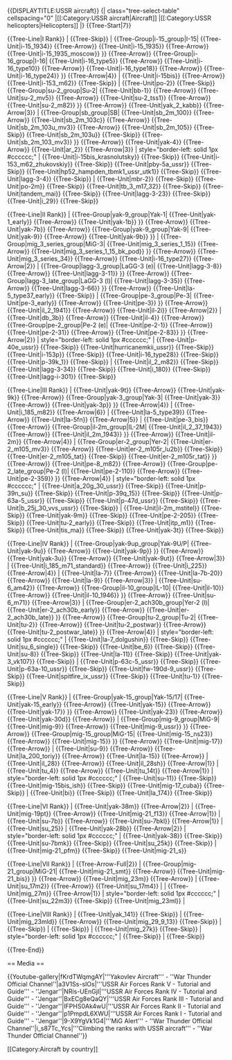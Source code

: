 {{DISPLAYTITLE:USSR aircraft}}
{| class="tree-select-table" cellspacing="0"
|[[:Category:USSR aircraft|Aircraft]]
|[[:Category:USSR helicopters|Helicopters]]
|}
{{Tree-Start|7}}

{{Tree-Line|I Rank}}
|
{{Tree-Skip}}
|
{{Tree-Group|i-15_group|I-15|
  {{Tree-Unit|i-15_1934}}
{{Tree-Arrow}}
{{Tree-Unit|i-15_1935}}
{{Tree-Arrow}}
{{Tree-Unit|i-15_1935_moscow}}
}}
{{Tree-Arrow}}
{{Tree-Group|i-16_group|I-16|
  {{Tree-Unit|i-16_type5}}
{{Tree-Arrow}}
{{Tree-Unit|i-16_type10}}
{{Tree-Arrow}}
{{Tree-Unit|i-16_type18}}
{{Tree-Arrow}}
{{Tree-Unit|i-16_type24}}
}}
{{Tree-Arrow|4}}
|
{{Tree-Unit|i-15bis}}
{{Tree-Arrow}}
{{Tree-Unit|i-153_m62}}
{{Tree-Skip}}
|
{{Tree-Unit|po-2}}
{{Tree-Skip}}
{{Tree-Group|su-2_group|Su-2|
  {{Tree-Unit|bb-1}}
{{Tree-Arrow}}
{{Tree-Unit|su-2_mv5}}
{{Tree-Arrow}}
{{Tree-Unit|su-2_tss1}}
{{Tree-Arrow}}
{{Tree-Unit|su-2_m82}}
}}
{{Tree-Arrow}}
{{Tree-Unit|yak_2_kabb}}
{{Tree-Arrow|3}}
|
{{Tree-Group|sb_group|SB|
  {{Tree-Unit|sb_2m_100}}
{{Tree-Arrow}}
{{Tree-Unit|sb_2m_103c}}
{{Tree-Arrow}}
{{Tree-Unit|sb_2m_103u_mv3}}
{{Tree-Arrow}}
{{Tree-Unit|sb_2m_105}}
{{Tree-Skip}}
{{Tree-Unit|sb_2m_103u}}
{{Tree-Skip}}
{{Tree-Unit|sb_2m_103_mv3}}
}}
{{Tree-Arrow}}
{{Tree-Unit|yak-4}}
{{Tree-Arrow}}
{{Tree-Unit|ar_2}}
{{Tree-Arrow|3}}
| style="border-left: solid 1px #cccccc;" |
{{Tree-Unit|i-15bis_krasnolutsky}}
{{Tree-Skip}}
{{Tree-Unit|i-153_m62_zhukovskiy}}
{{Tree-Skip}}
{{Tree-Unit|pby-5a_ussr}}
{{Tree-Skip}}
{{Tree-Unit|hp52_hampden_tbmk1_ussr_utk1}}
{{Tree-Skip}}
{{Tree-Unit|lagg-3-4}}
{{Tree-Skip}}
|
{{Tree-Unit|mbr-2}}
{{Tree-Skip}}
{{Tree-Unit|po-2m}}
{{Tree-Skip}}
{{Tree-Unit|tb_3_m17_32}}
{{Tree-Skip}}
{{Tree-Unit|tandem_mai}}
{{Tree-Skip}}
{{Tree-Unit|lagg-3-23}}
{{Tree-Skip}}
{{Tree-Unit|i_29}}
{{Tree-Skip}}

{{Tree-Line|II Rank}}
|
{{Tree-Group|yak-9_group|Yak-1|
  {{Tree-Unit|yak-1_early}}
{{Tree-Arrow}}
{{Tree-Unit|yak-1b}}
}}
{{Tree-Arrow}}
{{Tree-Unit|yak-7b}}
{{Tree-Arrow}}
{{Tree-Group|yak-9_group|Yak-9|
  {{Tree-Unit|yak-9}}
{{Tree-Arrow}}
{{Tree-Unit|yak-9b}}
}}
|
{{Tree-Group|mig_3_series_group|MiG-3|
  {{Tree-Unit|mig_3_series_1_15}}
{{Tree-Arrow}}
{{Tree-Unit|mig_3_series_1_15_bk_pod}}
}}
{{Tree-Arrow}}
{{Tree-Unit|mig_3_series_34}}
{{Tree-Arrow}}
{{Tree-Unit|i-16_type27}}
{{Tree-Arrow|2}}
|
{{Tree-Group|lagg-3_group|LaGG-3 (e)|
  {{Tree-Unit|lagg-3-8}}
{{Tree-Arrow}}
{{Tree-Unit|lagg-3-11}}
}}
{{Tree-Arrow}}
{{Tree-Group|lagg-3_late_group|LaGG-3 (l)|
  {{Tree-Unit|lagg-3-35}}
{{Tree-Arrow}}
{{Tree-Unit|lagg-3-66}}
}}
{{Tree-Arrow}}
{{Tree-Unit|la-5_type37_early}}
{{Tree-Skip}}
|
{{Tree-Group|pe-3_group|Pe-3|
  {{Tree-Unit|pe-3_early}}
{{Tree-Arrow}}
{{Tree-Unit|pe-3}}
}}
{{Tree-Arrow}}
{{Tree-Unit|il_2_1941}}
{{Tree-Arrow}}
{{Tree-Unit|il-2i}}
{{Tree-Arrow|2}}
|
{{Tree-Unit|db_3b}}
{{Tree-Arrow}}
{{Tree-Unit|il-4}}
{{Tree-Arrow}}
{{Tree-Group|pe-2_group|Pe-2 (e)|
  {{Tree-Unit|pe-2-1}}
{{Tree-Arrow}}
{{Tree-Unit|pe-2-31}}
{{Tree-Arrow}}
{{Tree-Unit|pe-2-83}}
}}
{{Tree-Arrow|2}}
| style="border-left: solid 1px #cccccc;" |
{{Tree-Unit|p-40e_ussr}}
{{Tree-Skip}}
{{Tree-Unit|hurricanemkii_ussr}}
{{Tree-Skip}}
{{Tree-Unit|i-153p}}
{{Tree-Skip}}
{{Tree-Unit|i-16_type28}}
{{Tree-Skip}}
{{Tree-Unit|p-39k_1}}
{{Tree-Skip}}
|
{{Tree-Unit|il_2_m82}}
{{Tree-Skip}}
{{Tree-Unit|lagg-3-34}}
{{Tree-Skip}}
{{Tree-Unit|i_180}}
{{Tree-Skip}}
{{Tree-Unit|lagg-i-301}}
{{Tree-Skip}}

{{Tree-Line|III Rank}}
|
{{Tree-Unit|yak-9t}}
{{Tree-Arrow}}
{{Tree-Unit|yak-9k}}
{{Tree-Arrow}}
{{Tree-Group|yak-3_group|Yak-3|
  {{Tree-Unit|yak-3}}
{{Tree-Arrow}}
{{Tree-Unit|yak-3p}}
}}
{{Tree-Arrow|4}}
|
{{Tree-Unit|i_185_m82}}
{{Tree-Arrow|6}}
|
{{Tree-Unit|la-5_type39}}
{{Tree-Arrow}}
{{Tree-Unit|la-5fn}}
{{Tree-Arrow|5}}
|
{{Tree-Unit|pe-3_bis}}
{{Tree-Arrow}}
{{Tree-Group|il-2m_group|IL-2M|
  {{Tree-Unit|il_2_37_1943}}
{{Tree-Arrow}}
{{Tree-Unit|il_2m_1943}}
}}
{{Tree-Arrow}}
{{Tree-Unit|il-2m}}
{{Tree-Arrow|4}}
|
{{Tree-Group|er-2_group|Yer-2|
  {{Tree-Unit|er-2_m105_mv3}}
{{Tree-Arrow}}
{{Tree-Unit|er-2_m105r_lu2b}}
{{Tree-Skip}}
{{Tree-Unit|er-2_m105_tat}}
{{Tree-Skip}}
{{Tree-Unit|er-2_m105r_tat}}
}}
{{Tree-Arrow}}
{{Tree-Unit|pe-8_m82}}
{{Tree-Arrow}}
{{Tree-Group|pe-2_late_group|Pe-2 (l)|
  {{Tree-Unit|pe-2-110}}
{{Tree-Arrow}}
{{Tree-Unit|pe-2-359}}
}}
{{Tree-Arrow|4}}
| style="border-left: solid 1px #cccccc;" |
{{Tree-Unit|a_20g_30_ussr}}
{{Tree-Skip}}
{{Tree-Unit|p-39n_su}}
{{Tree-Skip}}
{{Tree-Unit|p-39q_15}}
{{Tree-Skip}}
{{Tree-Unit|p-63a-5_ussr}}
{{Tree-Skip}}
{{Tree-Unit|p-47d_ussr}}
{{Tree-Skip}}
{{Tree-Unit|b_25j_30_vvs_ussr}}
{{Tree-Skip}}
|
{{Tree-Unit|il-2m_mstitel}}
{{Tree-Skip}}
{{Tree-Unit|yak-9m}}
{{Tree-Skip}}
{{Tree-Unit|pe-2-205}}
{{Tree-Skip}}
{{Tree-Unit|tu-2_early}}
{{Tree-Skip}}
{{Tree-Unit|itp_m1}}
{{Tree-Skip}}
{{Tree-Unit|tis_ma}}
{{Tree-Skip}}
{{Tree-Unit|yak-3t}}
{{Tree-Skip}}

{{Tree-Line|IV Rank}}
|
{{Tree-Group|yak-9up_group|Yak-9U/P|
  {{Tree-Unit|yak-9u}}
{{Tree-Arrow}}
{{Tree-Unit|yak-9p}}
}}
{{Tree-Arrow}}
{{Tree-Unit|yak-3u}}
{{Tree-Arrow}}
{{Tree-Unit|yak-9ut}}
{{Tree-Arrow|3}}
|
{{Tree-Unit|i_185_m71_standard}}
{{Tree-Arrow}}
{{Tree-Unit|i_225}}
{{Tree-Arrow|4}}
|
{{Tree-Unit|la-7}}
{{Tree-Arrow}}
{{Tree-Unit|la-7b-20}}
{{Tree-Arrow}}
{{Tree-Unit|la-9}}
{{Tree-Arrow|3}}
|
{{Tree-Unit|su-6_am42}}
{{Tree-Arrow}}
{{Tree-Group|il-10_group|IL-10|
  {{Tree-Unit|il-10}}
{{Tree-Arrow}}
{{Tree-Unit|il-10_1946}}
}}
{{Tree-Arrow}}
{{Tree-Unit|su-6_m71}}
{{Tree-Arrow|3}}
|
{{Tree-Group|er-2_ach30b_group|Yer-2 (l)|
  {{Tree-Unit|er-2_ach30b_early}}
{{Tree-Arrow}}
{{Tree-Unit|er-2_ach30b_late}}
}}
{{Tree-Arrow}}
{{Tree-Group|tu-2_group|Tu-2|
  {{Tree-Unit|tu-2}}
{{Tree-Arrow}}
{{Tree-Unit|tu-2_postwar}}
{{Tree-Arrow}}
{{Tree-Unit|tu-2_postwar_late}}
}}
{{Tree-Arrow|4}}
| style="border-left: solid 1px #cccccc;" |
{{Tree-Unit|la-7_dolgushin}}
{{Tree-Skip}}
{{Tree-Unit|su_6_single}}
{{Tree-Skip}}
{{Tree-Unit|be_6}}
{{Tree-Skip}}
{{Tree-Unit|su-8}}
{{Tree-Skip}}
{{Tree-Unit|la-11}}
{{Tree-Skip}}
{{Tree-Unit|yak-3_vk107}}
{{Tree-Skip}}
|
{{Tree-Unit|p-63c-5_ussr}}
{{Tree-Skip}}
{{Tree-Unit|p-63a-10_ussr}}
{{Tree-Skip}}
{{Tree-Unit|fw-190d-9_ussr}}
{{Tree-Skip}}
{{Tree-Unit|spitfire_ix_ussr}}
{{Tree-Skip}}
{{Tree-Unit|tu-1}}
{{Tree-Skip}}

{{Tree-Line|V Rank}}
|
{{Tree-Group|yak-15_group|Yak-15/17|
  {{Tree-Unit|yak-15_early}}
{{Tree-Arrow}}
{{Tree-Unit|yak-15}}
{{Tree-Arrow}}
{{Tree-Unit|yak-17}}
}}
{{Tree-Arrow}}
{{Tree-Unit|yak-23}}
{{Tree-Arrow}}
{{Tree-Unit|yak-30d}}
{{Tree-Arrow}}
|
{{Tree-Group|mig-9_group|MiG-9|
  {{Tree-Unit|mig-9}}
{{Tree-Arrow}}
{{Tree-Unit|mig-9_ussr}}
}}
{{Tree-Arrow}}
{{Tree-Group|mig-15_group|MiG-15|
  {{Tree-Unit|mig-15_ns23}}
{{Tree-Arrow}}
{{Tree-Unit|mig-15}}
}}
{{Tree-Arrow}}
{{Tree-Unit|mig-17}}
{{Tree-Arrow}}
|
{{Tree-Unit|su-9}}
{{Tree-Arrow}}
{{Tree-Unit|la_200_toriy}}
{{Tree-Arrow}}
{{Tree-Unit|la-15}}
{{Tree-Arrow}}
|
{{Tree-Unit|il_28}}
{{Tree-Arrow}}
{{Tree-Unit|il_28sh}}
{{Tree-Arrow|1}}
|
{{Tree-Unit|tu_4}}
{{Tree-Arrow}}
{{Tree-Unit|tu_14t}}
{{Tree-Arrow|1}}
| style="border-left: solid 1px #cccccc;" |
{{Tree-Unit|su-11}}
{{Tree-Skip}}
{{Tree-Unit|mig-15bis_ish}}
{{Tree-Skip}}
{{Tree-Unit|mig-17_cuba}}
{{Tree-Skip}}
|
{{Tree-Unit|bi}}
{{Tree-Skip}}
{{Tree-Unit|la_174}}
{{Tree-Skip}}

{{Tree-Line|VI Rank}}
|
{{Tree-Unit|yak-38m}}
{{Tree-Arrow|2}}
|
{{Tree-Unit|mig-19pt}}
{{Tree-Arrow}}
{{Tree-Unit|mig-21_f13}}
{{Tree-Arrow|1}}
|
{{Tree-Unit|su-7b}}
{{Tree-Arrow}}
{{Tree-Unit|su-7bkl}}
{{Tree-Arrow|1}}
|
{{Tree-Unit|su_25}}
|
{{Tree-Unit|yak-28b}}
{{Tree-Arrow|2}}
| style="border-left: solid 1px #cccccc;" |
{{Tree-Unit|yak-38}}
{{Tree-Skip}}
{{Tree-Unit|su-7bmk}}
{{Tree-Skip}}
{{Tree-Unit|su_25k}}
{{Tree-Skip}}
|
{{Tree-Unit|mig-21_pfm}}
{{Tree-Skip}}
{{Tree-Unit|mig-21_s}}

{{Tree-Line|VII Rank}}
|
{{Tree-Arrow-Full|2}}
|
{{Tree-Group|mig-21_group|MiG-21|
  {{Tree-Unit|mig-21_smt}}
{{Tree-Arrow}}
{{Tree-Unit|mig-21_bis}}
}}
{{Tree-Arrow}}
{{Tree-Unit|mig_23m}}
{{Tree-Arrow}}
|
{{Tree-Unit|su_17m2}}
{{Tree-Arrow}}
{{Tree-Unit|su_17m4}}
|
|
{{Tree-Unit|mig_27m}}
{{Tree-Arrow|1}}
| style="border-left: solid 1px #cccccc;" |
{{Tree-Unit|su_22m3}}
{{Tree-Skip}}
{{Tree-Unit|mig_23ml}}
|

{{Tree-Line|VIII Rank}}
|
{{Tree-Unit|yak_141}}
{{Tree-Skip}}
|
{{Tree-Unit|mig_23mld}}
{{Tree-Arrow}}
{{Tree-Unit|mig_29_9_13}}
{{Tree-Skip}}
|
{{Tree-Skip}}
|
{{Tree-Skip}}
|
{{Tree-Unit|mig_27k}}
{{Tree-Skip}}
| style="border-left: solid 1px #cccccc;" |
{{Tree-Skip}}
|
{{Tree-Skip}}

{{Tree-End}}

== Media ==

<!-- ''Excellent additions to the article would be video guides, screenshots from the game, and photos.'' -->

{{Youtube-gallery|fKrdTWqmgAY|'''Yakovlev Aircraft''' - ''War Thunder Official Channel''|a3V1Ss-sIOs|'''USSR Air Forces Rank V - Tutorial and Guide''' - ''Jengar''|NRis-UEnGjI|'''USSR Air Forces Rank IV - Tutorial and Guide''' - ''Jengar''|BxECg8eQaQY|'''USSR Air Forces Rank III - Tutorial and Guide''' - ''Jengar''|IFPHS0Ak4wU|'''USSR Air Forces Rank II - Tutorial and Guide''' - ''Jengar''|p1PmpdL6XWU|'''USSR Air Forces Rank I - Tutorial and Guide''' - ''Jengar''|9-X9YgVk1G4|'''MiG Alert''' - ''War Thunder Official Channel''|i_s87Tc_Ycs|'''Climbing the ranks with USSR aircraft'''  - ''War Thunder Official Channel''}}

[[Category:Aircraft by country]]
